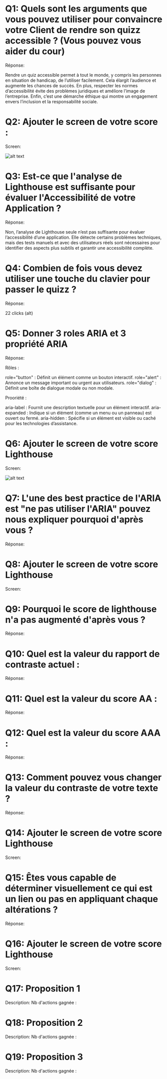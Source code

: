 # Q1: Quels sont les arguments que vous pouvez utiliser pour convaincre votre Client de rendre son quizz accessible ? (Vous pouvez vous aider du cour)
Réponse:

Rendre un quiz accessible permet à tout le monde, y compris les personnes en situation de handicap, de l’utiliser facilement. Cela élargit l’audience et augmente les chances de succès. En plus, respecter les normes d’accessibilité évite des problèmes juridiques et améliore l’image de l’entreprise. Enfin, c’est une démarche éthique qui montre un engagement envers l’inclusion et la responsabilité sociale.

# Q2: Ajouter le screen de votre score :
Screen:

![alt text](image.png)

# Q3: Est-ce que l'analyse de Lighthouse est suffisante pour évaluer l'Accessibilité de votre Application ?
Réponse:

Non, l’analyse de Lighthouse seule n’est pas suffisante pour évaluer l’accessibilité d’une application. Elle détecte certains problèmes techniques, mais des tests manuels et avec des utilisateurs réels sont nécessaires pour identifier des aspects plus subtils et garantir une accessibilité complète.


# Q4: Combien de fois vous devez utiliser une touche du clavier pour passer le quizz ?
Réponse:

22 clicks (alt)

# Q5: Donner 3 roles ARIA et 3 propriété ARIA
Réponse:

Rôles :

role="button" : Définit un élément comme un bouton interactif.
role="alert" : Annonce un message important ou urgent aux utilisateurs.
role="dialog" : Définit une boîte de dialogue modale ou non modale.

Prooriété :

aria-label : Fournit une description textuelle pour un élément interactif.
aria-expanded : Indique si un élément (comme un menu ou un panneau) est ouvert ou fermé.
aria-hidden : Spécifie si un élément est visible ou caché pour les technologies d’assistance.

# Q6: Ajouter le screen de votre score Lighthouse
Screen:

![alt text](image-1.png)

# Q7: L'une des best practice de l'ARIA est "ne pas utiliser l'ARIA" pouvez nous expliquer pourquoi d'après vous ?
Réponse:

# Q8: Ajouter le screen de votre score Lighthouse
Screen:

# Q9: Pourquoi le score de lighthouse n'a pas augmenté d'après vous ?
Réponse:

# Q10: Quel est la valeur du rapport de contraste actuel :
Réponse:

# Q11: Quel est la valeur du score AA :
Réponse:

# Q12: Quel est la valeur du score AAA :
Réponse:

# Q13: Comment pouvez vous changer la valeur du contraste de votre texte ?
Réponse:

# Q14: Ajouter le screen de votre score Lighthouse
Screen:

# Q15: Êtes vous capable de déterminer visuellement ce qui est un lien ou pas en appliquant chaque altérations ?
Réponse:

# Q16: Ajouter le screen de votre score Lighthouse
Screen:

# Q17:  Proposition 1
Description:
Nb d'actions gagnée : 

# Q18:  Proposition 2
Description:
Nb d'actions gagnée : 

# Q19:  Proposition 3
Description:
Nb d'actions gagnée : 
